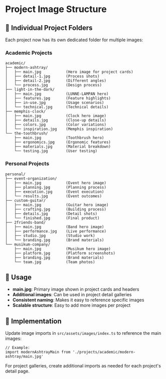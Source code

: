 # Project Image Structure

## 📁 Individual Project Folders

Each project now has its own dedicated folder for multiple images:

### Academic Projects
```
academic/
├── modern-ashtray/
│   ├── main.jpg           (Hero image for project cards)
│   ├── detail-1.jpg       (Process shots)
│   ├── detail-2.jpg       (Different angles)
│   └── process.jpg        (Design process)
├── light-in-the-dark/
│   ├── main.jpg           (LUNNE-LAMPAN hero)
│   ├── features.jpg       (Feature highlights)
│   ├── in-use.jpg         (Usage scenarios)
│   └── technical.jpg      (Technical details)
├── memphis-clock/
│   ├── main.jpg           (Clock hero image)
│   ├── details.jpg        (Close-up details)
│   ├── colors.jpg         (Color variations)
│   └── inspiration.jpg    (Memphis inspiration)
└── the-toothbrush/
    ├── main.jpg           (Toothbrush hero)
    ├── ergonomics.jpg     (Ergonomic features)
    ├── materials.jpg      (Material breakdown)
    └── testing.jpg        (User testing)
```

### Personal Projects
```
personal/
├── event-organization/
│   ├── main.jpg           (Event hero image)
│   ├── planning.jpg       (Planning process)
│   ├── execution.jpg      (Event execution)
│   └── results.jpg        (Event outcomes)
├── custom-guitar/
│   ├── main.jpg           (Guitar hero image)
│   ├── crafting.jpg       (Building process)
│   ├── details.jpg        (Detail shots)
│   └── finished.jpg       (Final product)
├── 2friends-band/
│   ├── main.jpg           (Band hero image)
│   ├── performance.jpg    (Live performance)
│   ├── studio.jpg         (Studio work)
│   └── branding.jpg       (Brand materials)
└── musikum-company/
    ├── main.jpg           (Musikum hero image)
    ├── platform.jpg       (Platform screenshots)
    ├── branding.jpg       (Brand materials)
    └── team.jpg           (Team photos)
```

## 🎯 Usage
- **main.jpg**: Primary image shown in project cards and headers
- **Additional images**: Can be used in project detail galleries
- **Consistent naming**: Makes it easy to reference specific images
- **Scalable structure**: Easy to add more images per project

## 🔧 Implementation
Update image imports in `src/assets/images/index.ts` to reference the main images:
```tsx
// Example:
import modernAshtrayMain from './projects/academic/modern-ashtray/main.jpg'
```

For project galleries, create additional imports as needed for each project's detail page.